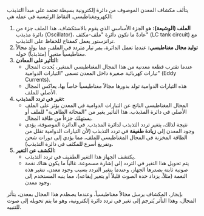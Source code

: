 
يتألف مكشاف المعدن الموصوف من دائرة إلكترونية بسيطة تعتمد على مبدأ التذبذب الكهرومغناطيسي. النقاط الرئيسية في عمله هي:

1.  **الملف (الوشيعة):** هو الجزء الأساسي الذي يقوم بالاستكشاف. هذا الملف جزء من دائرة مذبذب (Oscillator)، عادةً ما تكون دائرة "ملف-مكثف" (LC tank circuit) مع ترانزستور يعمل كمفتاح للحفاظ على التذبذب.
2.  **توليد مجال مغناطيسي:** عندما تعمل الدائرة، يمر تيار متردد في الملف، مما يولد مجالاً مغناطيسياً متغيراً (متذبذباً) حوله.
3.  **التأثير على المعادن:**
    *   عندما تقترب قطعة معدنية من هذا المجال المغناطيسي المتغير، يُحدث المجال تيارات كهربائية صغيرة داخل المعدن تسمى "التيارات الدوامية" (Eddy Currents).
    *   هذه التيارات الدوامية تولد بدورها مجالاً مغناطيسياً خاصاً بها، يعاكس المجال الأصلي للملف.
4.  **تغير في تردد المذبذب:**
    *   المجال المغناطيسي الناتج عن التيارات الدوامية في المعدن يؤثر على الملف الأصلي في دائرة المذبذب. هذا التأثير يغير من "المحاثة الظاهرية" للملف أو يستهلك جزءاً من طاقة المجال.
    *   نتيجة لذلك، يتغير تردد التذبذب لدائرة المذبذب. في الدائرة الموصوفة، يؤدي وجود المعدن إلى **زيادة طفيفة** في تردد التذبذب (لأن التيارات الدوامية تقلل من الطاقة المخزنة في المجال المغناطيسي للملف، مما يؤدي إلى دورات شحن وتفريغ أسرع للمكثف في دائرة التذبذب).
5.  **الكشف عن التغير:**
    *   يكتشف الجهاز هذا التغير الطفيف في تردد التذبذب.
    *   يتم تحويل هذا التغير في التردد إلى إشارة مسموعة. غالباً ما يكون هناك نغمة صوتية ثابتة يصدرها الجهاز، وعندما يتغير التردد بسبب وجود معدن، تتغير هذه النغمة (مثلاً، يزداد حدة الصوت قليلاً أو يتغير إيقاعه)، مما ينبه المستخدم إلى وجود معدن.

بإيجاز، المكشاف يرسل مجالاً مغناطيسياً، وعندما يصطدم هذا المجال بمعدن، يتأثر المجال، وهذا التأثر يُترجم إلى تغير في تردد دائرة إلكترونية، وهو ما يتم تحويله إلى صوت للتنبيه.